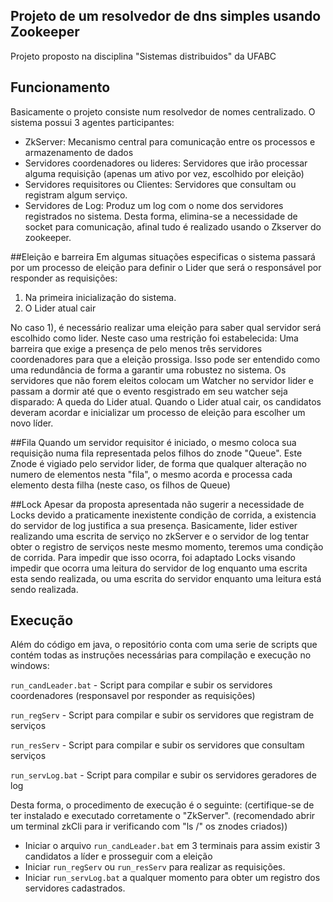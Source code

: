## Projeto de um resolvedor de dns simples usando Zookeeper

Projeto proposto na disciplina "Sistemas distribuidos" da UFABC

## Funcionamento

Basicamente o projeto consiste num resolvedor de nomes centralizado. O sistema possui 3 agentes participantes:
- ZkServer: Mecanismo central para comunicação entre os processos e armazenamento de dados
- Servidores coordenadores ou lideres: Servidores que irão processar alguma requisição (apenas um ativo por vez, escolhido por eleição)
- Servidores requisitores ou Clientes: Servidores que consultam ou registram algum serviço.
- Servidores de Log: Produz um log com o nome dos servidores registrados no sistema. 
Desta forma, elimina-se a necessidade de socket para comunicação, afinal tudo é realizado usando o Zkserver do zookeeper.

##Eleição e barreira
Em algumas situações especificas o sistema passará por um processo de eleição para definir o Lider que será o responsável por responder as requisições:
1) Na primeira inicialização do sistema.
2) O Lider atual cair

No caso 1), é necessário realizar uma eleição para saber qual servidor será escolhido como lider. Neste caso uma restrição foi estabelecida: Uma barreira que exige
a presença de pelo menos três servidores coordenadores para que a eleição prossiga. Isso pode ser entendido como uma redundância de forma a garantir uma robustez no sistema.
Os servidores que não forem eleitos colocam um Watcher no servidor lider e passam a dormir até que o evento resgistrado em seu watcher seja disparado: A queda do Lider atual.
Quando o Lider atual cair, os candidatos deveram acordar e inicializar um processo de eleição para escolher um novo líder.

##Fila
Quando um servidor requisitor é iniciado, o mesmo coloca sua requisição numa fila representada pelos filhos do znode "Queue". Este Znode é vigiado pelo servidor lider, de forma
que qualquer alteração no numero de elementos nesta "fila", o mesmo acorda e processa cada elemento desta filha (neste caso, os filhos de Queue)

##Lock
Apesar da proposta apresentada não sugerir a necessidade de Locks devido a praticamente inexistente condição de corrida, a existencia do servidor de log justifica a sua presença.
Basicamente, lider estiver realizando uma escrita de serviço no zkServer e o servidor de log tentar obter o registro de serviços neste mesmo momento, teremos uma condição de corrida. Para impedir que isso ocorra, foi adaptado Locks visando impedir que ocorra uma leitura do servidor de log enquanto uma escrita esta sendo realizada, ou uma escrita do servidor enquanto uma leitura está sendo realizada. 

## Execução

Além do código em java, o repositório conta com uma serie de scripts que contém todas as instruções necessárias para compilação e execução no windows:

`run_candLeader.bat` - Script para compilar e subir os servidores coordenadores (responsavel por responder as requisições)

`run_regServ` - Script para compilar e subir os servidores que registram de serviços

`run_resServ` - Script para compilar e subir os servidores que consultam serviços

`run_servLog.bat` - Script para compilar e subir os servidores geradores de log

Desta forma, o procedimento de execução é o seguinte:
(certifique-se de ter instalado e executado corretamente o "ZkServer". (recomendado abrir um terminal zkCli para ir verificando com "ls /" os znodes criados))

- Iniciar o arquivo `run_candLeader.bat` em 3 terminais para assim existir 3 candidatos a líder e prosseguir com a eleição
- Iniciar `run_regServ` ou `run_resServ` para realizar as requisições.
- Iniciar `run_servLog.bat` a qualquer momento para obter um registro dos servidores cadastrados.


